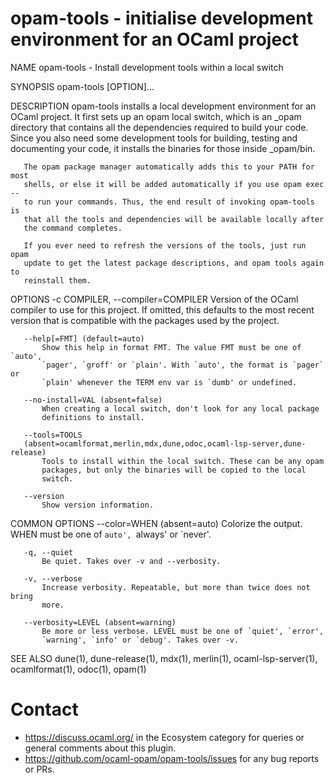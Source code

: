 # opam-tools - initialise development environment for an OCaml project

NAME
       opam-tools - Install development tools within a local switch

SYNOPSIS
       opam-tools [OPTION]... 

DESCRIPTION
       opam-tools installs a local development environment for an OCaml
       project. It first sets up an opam local switch, which is an _opam
       directory that contains all the dependencies required to build your
       code. Since you also need some development tools for building, testing
       and documenting your code, it installs the binaries for those inside
       _opam/bin.

       The opam package manager automatically adds this to your PATH for most
       shells, or else it will be added automatically if you use opam exec --
       to run your commands. Thus, the end result of invoking opam-tools is
       that all the tools and dependencies will be available locally after
       the command completes.

       If you ever need to refresh the versions of the tools, just run opam
       update to get the latest package descriptions, and opam tools again to
       reinstall them.

OPTIONS
       -c COMPILER, --compiler=COMPILER
           Version of the OCaml compiler to use for this project. If omitted,
           this defaults to the most recent version that is compatible with
           the packages used by the project.

       --help[=FMT] (default=auto)
           Show this help in format FMT. The value FMT must be one of `auto',
           `pager', `groff' or `plain'. With `auto', the format is `pager` or
           `plain' whenever the TERM env var is `dumb' or undefined.

       --no-install=VAL (absent=false)
           When creating a local switch, don't look for any local package
           definitions to install.

       --tools=TOOLS
       (absent=ocamlformat,merlin,mdx,dune,odoc,ocaml-lsp-server,dune-release)
           Tools to install within the local switch. These can be any opam
           packages, but only the binaries will be copied to the local
           switch.

       --version
           Show version information.

COMMON OPTIONS
       --color=WHEN (absent=auto)
           Colorize the output. WHEN must be one of `auto', `always' or
           `never'.

       -q, --quiet
           Be quiet. Takes over -v and --verbosity.

       -v, --verbose
           Increase verbosity. Repeatable, but more than twice does not bring
           more.

       --verbosity=LEVEL (absent=warning)
           Be more or less verbose. LEVEL must be one of `quiet', `error',
           `warning', `info' or `debug'. Takes over -v.

SEE ALSO
       dune(1), dune-release(1), mdx(1), merlin(1), ocaml-lsp-server(1),
       ocamlformat(1), odoc(1), opam(1)

# Contact

- https://discuss.ocaml.org/ in the Ecosystem category for queries
  or general comments about this plugin.
- https://github.com/ocaml-opam/opam-tools/issues for any bug reports
  or PRs.

